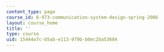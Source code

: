 ```yaml
---
content_type: page
course_id: 6-973-communication-system-design-spring-2006
layout: course_home
title: ''
type: course
uid: 15444a7c-b5ab-e113-979b-b0ec2ba53684
---
```

